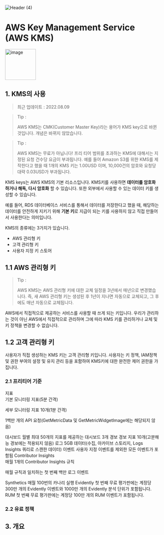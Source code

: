 ![Header (4)](https://user-images.githubusercontent.com/68142821/183649954-85df161d-7da4-4186-ad0e-9c5afe302cae.png)

# AWS Key Management Service (AWS KMS)

<img width="100" alt="image" src="https://user-images.githubusercontent.com/68142821/183649973-74b9e2e1-2f7e-499c-aadf-a300f8fa8a56.png">

## 1. KMS의 사용

> 최근 업데이트 : 2022.08.09

> Tip :
> 
> AWS KMS는 CMK(Customer Master Key)라는 용어가 KMS key으로 바뀐 것입니다. 개념은 바뀌지 않았습니다.

> Tip :
> 
> AWS KMS는 무료가 아닙니다! 프리 티어 범위를 초과하는 KMS에 대해서는 지정된 요청 건수당 요금이 부과됩니다. 예를 들어 Amazon S3를 위한 KMS를 제작한다고 했을 때 1개의 KMS 키는 1.00USD 이며, 10,000건의 암호와 요청당 대략 0.03USD가 부과됩니다.

KMS keys는 AWS KMS의 기본 리소스입니다. KMS키를 사용하면 **데이터를 암호화 하거나 해독, 다시 암호화** 할 수 있습니다. 또한 외부에서 사용할 수 있는 데이터 키를 생성할 수 있습니다.

예를 들어, RDS 데이터베이스 서비스를 통해서 데이터를 저장한다고 했을 때, 해당하는 데이터를 안전하게 지키기 위해 **기본 키**로 지급이 되는 키를 사용하지 않고 직접 만들어서 사용한다는 의미입니다.

KMS의 종류에는 3가지가 있습니다.
- AWS 관리형 키
- 고객 관리형 키
- 사용자 지정 키 스토어

## 1.1 AWS 관리형 키
> Tip :
>
> AWS KMS는 AWS 관리형 키에 대한 교체 일정을 3년에서 매년으로 변경했습니다. 즉, 새 AWS 관리형 키는 생성된 후 1년이 지나면 자동으로 교체되고, 그 후에도 매년 자동으로 교체됩니다.

AWS에서 직접적으로 제공하는 서비스를 사용할 때 쓰게 되는 키입니다. 우리가 관리하는 것이 아닌 AWS에서 직접적으로 관리하며 그에 따라 KMS 키를 관리하거나 교체 및 키 정책을 변경할 수 없습니다. 

## 1.2 고객 관리형 키
사용자가 직접 생성하는 KMS 키는 고객 관리형 키입니다. 사용자는 키 정책, IAM정책 및 권한 부여의 설정 및 유지 관리 등을 포함하여 KMS키에 대한 완전한 제어 권한을 가집니다.

### 2.1 프리티어 기준

지표	
기본 모니터링 지표(5분 간격)

세부 모니터링 지표 10개(1분 간격)

 1백만 개의 API 요청(GetMetricData 및 GetMetricWidgetImage에는 해당되지 않음)

대시보드	월별 최대 50개의 지표를 제공하는 대시보드 3개
경보	경보 지표 10개(고분해능 경보에는 적용되지 않음)
로그	5GB 데이터(수집, 아카이브 스토리지, Logs Insights 쿼리로 스캔한 데이터)
이벤트	사용자 지정 이벤트를 제외한 모든 이벤트가 포함됨
Contributor Insights	
매월 1개의 Contributor Insights 규칙

매월 규칙과 일치하는 첫 번째 백만 로그 이벤트

Synthetics	매월 100번의 카나리 실행
Evidently	첫 번째 무료 평가판에는 계정당 300만 개의 Evidently 이벤트와 1000만 개의 Evidently 분석 단위가 포함됩니다.
RUM	첫 번째 무료 평가판에는 계정당 100만 개의 RUM 이벤트가 포함됩니다.

### 2.2 유료 정책
## 3. 개요